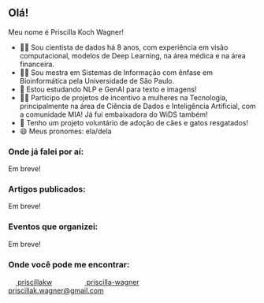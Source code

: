## Olá!

Meu nome é Priscilla Koch Wagner! 

- 👩‍🔬 Sou cientista de dados há 8 anos, com experiência em visão computacional, modelos de Deep Learning, na área médica e na área financeira.
- 👩‍🎓 Sou mestra em Sistemas de Informação com ênfase em Bioinformática pela Universidade de São Paulo.
- 🌱 Estou estudando NLP e GenAI para texto e imagens!
- 👩‍💻 Participo de projetos de incentivo a mulheres na Tecnologia, principalmente na área de Ciência de Dados e Inteligência Artificial, com a comunidade MIA! Já fui embaixadora do WiDS também!
- 🐶 Tenho um projeto voluntário de adoção de cães e gatos resgatados!
- 😄 Meus pronomes: ela/dela


### Onde já falei por aí:

Em breve!

### Artigos publicados:

Em breve!

### Eventos que organizei:

Em breve!

### Onde você pode me encontrar:

[<img src="https://cdn4.iconfinder.com/data/icons/logos-and-brands/512/189_Kaggle_logo_logos-512.png" width="15"/> priscillakw](https://www.kaggle.com/priscillakw)&nbsp;&nbsp;&nbsp;&nbsp;&nbsp;&nbsp;&nbsp;&nbsp;&nbsp;&nbsp;&nbsp;&nbsp;
[<img src="https://cdn-icons-png.flaticon.com/256/174/174857.png" width="15"/> priscilla-wagner](https://www.linkedin.com/in/priscilla-wagner/)&nbsp;&nbsp;&nbsp;&nbsp;&nbsp;&nbsp;&nbsp;&nbsp;&nbsp;&nbsp;&nbsp;&nbsp;
<img src="https://upload.wikimedia.org/wikipedia/commons/thumb/7/7e/Gmail_icon_%282020%29.svg/2560px-Gmail_icon_%282020%29.svg.png" width="15"/> priscillak.wagner@gmail.com
